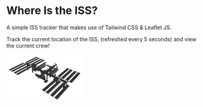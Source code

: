 # Where Is the ISS?
A simple ISS tracker that makes use of Tailwind CSS & Leaflet JS.

Track the current location of the ISS, (refreshed every 5 seconds) and view the current crew!

![ISS Iscon](./ISS200.png)